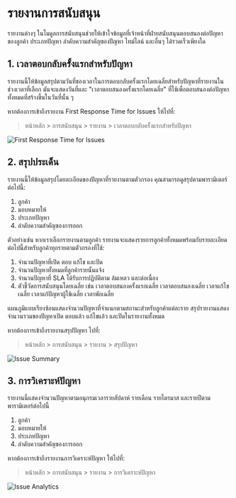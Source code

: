 <!-- add-breadcrumbs -->
# รายงานการสนับสนุน

รายงานต่างๆ ในโมดูลการสนับสนุนช่วยให้เข้าใจข้อมูลที่เจ้าหน้าที่ฝ่ายสนับสนุนตอบสนองต่อปัญหาของลูกค้า ประเภทปัญหา ลำดับความสำคัญของปัญหา ไทม์ไลน์ และอื่นๆ ได้รวดเร็วเพียงใด

## 1. เวลาตอบกลับครั้งแรกสำหรับปัญหา

รายงานนี้ให้ข้อมูลสรุปตามวันที่ของเวลาในการตอบกลับครั้งแรกโดยเฉลี่ยสำหรับปัญหาที่รายงานในช่วงเวลาที่เลือก มันจะแสดงวันที่และ "เวลาตอบสนองครั้งแรกโดยเฉลี่ย" ที่ใช้เพื่อตอบสนองต่อปัญหาทั้งหมดที่สร้างขึ้นในวันที่นั้น ๆ

หากต้องการเข้าถึงรายงาน First Response Time for Issues ให้ไปที่:
> หน้าหลัก > การสนับสนุน > รายงาน > เวลาตอบกลับครั้งแรกสำหรับปัญหา

<img class="screenshot" alt="First Response Time for Issues" src="{{docs_base_url}}/assets/img/support/first-response-time.png">

## 2. สรุปประเด็น

รายงานนี้ให้ข้อมูลสรุปโดยละเอียดของปัญหาที่รายงานตามตัวกรอง คุณสามารถดูสรุปตามพารามิเตอร์ต่อไปนี้:

1. ลูกค้า
2. มอบหมายให้
3. ประเภทปัญหา
4. ลำดับความสำคัญของการออก

ตัวอย่างเช่น หากเราเลือกรายงานตามลูกค้า รายงานจะแสดงรายการลูกค้าทั้งหมดพร้อมกับรายละเอียดต่อไปนี้สำหรับลูกค้าทุกรายตามตัวกรองที่ใช้:

1. จำนวนปัญหาที่เปิด ตอบ แก้ไข และปิด
2. จำนวนปัญหาทั้งหมดที่ลูกค้ารายนั้นแจ้ง
3. จำนวนปัญหาที่ SLA ได้รับการปฏิบัติตาม ล้มเหลว และต่อเนื่อง
4. ตัวชี้วัดการสนับสนุนโดยเฉลี่ย เช่น เวลาตอบสนองครั้งแรกเฉลี่ย เวลาตอบสนองเฉลี่ย เวลาแก้ไขเฉลี่ย เวลาแก้ปัญหาผู้ใช้เฉลี่ย เวลาพักเฉลี่ย

แผนภูมิแบบเรียงซ้อนแสดงจำนวนปัญหาที่จำแนกตามสถานะสำหรับลูกค้าแต่ละราย สรุปรายงานแสดงจำนวนรวมของปัญหาเปิด ตอบแล้ว แก้ไขแล้ว และปิดในรายงานทั้งหมด

หากต้องการเข้าถึงรายงานสรุปปัญหา ไปที่:
> หน้าหลัก > การสนับสนุน > รายงาน > สรุปปัญหา

<img class="screenshot" alt="Issue Summary" src="{{docs_base_url}}/assets/img/support/issue-summary-report.png">

## 3. การวิเคราะห์ปัญหา

รายงานนี้แสดงจำนวนปัญหาตามอนุกรมเวลารายสัปดาห์ รายเดือน รายไตรมาส และรายปีตามพารามิเตอร์ต่อไปนี้

1. ลูกค้า
2. มอบหมายให้
3. ประเภทปัญหา
4. ลำดับความสำคัญของการออก

หากต้องการเข้าถึงรายงานการวิเคราะห์ปัญหา ให้ไปที่:
> หน้าหลัก > การสนับสนุน > รายงาน > การวิเคราะห์ปัญหา

<img class="screenshot" alt="Issue Analytics" src="{{docs_base_url}}/assets/img/support/issue-analytics.png">
